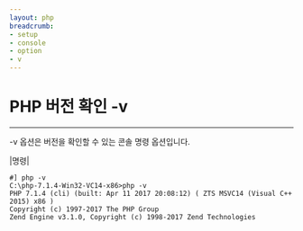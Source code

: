 ```yaml
---
layout: php
breadcrumb:
- setup
- console
- option
- v
---
```


# PHP 버전 확인 -v
---
-v 옵션은 버전을 확인할 수 있는 콘솔 명령 옵션입니다.  

|명령|
```
#] php -v
C:\php-7.1.4-Win32-VC14-x86>php -v
PHP 7.1.4 (cli) (built: Apr 11 2017 20:08:12) ( ZTS MSVC14 (Visual C++ 2015) x86 )
Copyright (c) 1997-2017 The PHP Group
Zend Engine v3.1.0, Copyright (c) 1998-2017 Zend Technologies
```